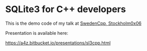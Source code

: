 # SQLite3 for C++ developers


This is the demo code of my talk at 
[SwedenCpp, Stockholm0x06](https://www.meetup.com/swedencpp/events/242770874/)


Presentation is available here:

https://a4z.bitbucket.io/presentations/sl3cpp.html


